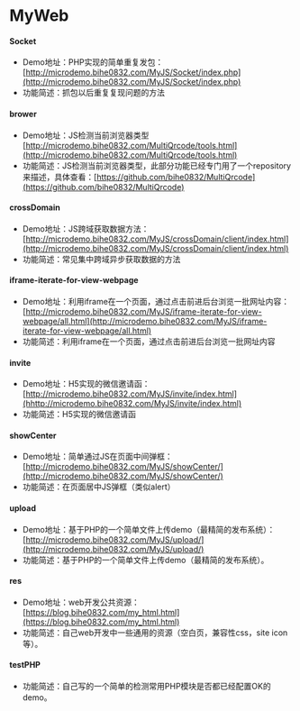 MyWeb
======

#### Socket
- Demo地址：PHP实现的简单重复发包： [http://microdemo.bihe0832.com/MyJS/Socket/index.php](http://microdemo.bihe0832.com/MyJS/Socket/index.php)
- 功能简述：抓包以后重复复现问题的方法

#### brower
- Demo地址：JS检测当前浏览器类型 [http://microdemo.bihe0832.com/MultiQrcode/tools.html](http://microdemo.bihe0832.com/MultiQrcode/tools.html)
- 功能简述：JS检测当前浏览器类型，此部分功能已经专门用了一个repository来描述，具体查看：[https://github.com/bihe0832/MultiQrcode](https://github.com/bihe0832/MultiQrcode)

#### crossDomain
- Demo地址：JS跨域获取数据方法： [http://microdemo.bihe0832.com/MyJS/crossDomain/client/index.html](http://microdemo.bihe0832.com/MyJS/crossDomain/client/index.html)
- 功能简述：常见集中跨域异步获取数据的方法

#### iframe-iterate-for-view-webpage
- Demo地址：利用iframe在一个页面，通过点击前进后台浏览一批网址内容： [http://microdemo.bihe0832.com/MyJS/iframe-iterate-for-view-webpage/all.html](http://microdemo.bihe0832.com/MyJS/iframe-iterate-for-view-webpage/all.html)
- 功能简述：利用iframe在一个页面，通过点击前进后台浏览一批网址内容

#### invite
- Demo地址：H5实现的微信邀请函：[http://microdemo.bihe0832.com/MyJS/invite/index.html](hhttp://microdemo.bihe0832.com/MyJS/invite/index.html)
- 功能简述：H5实现的微信邀请函

#### showCenter
- Demo地址：简单通过JS在页面中间弹框：[http://microdemo.bihe0832.com/MyJS/showCenter/](http://microdemo.bihe0832.com/MyJS/showCenter/)
- 功能简述：在页面居中JS弹框（类似alert）

#### upload
- Demo地址：基于PHP的一个简单文件上传demo（最精简的发布系统）：[http://microdemo.bihe0832.com/MyJS/upload/](http://microdemo.bihe0832.com/MyJS/upload/)
- 功能简述：基于PHP的一个简单文件上传demo（最精简的发布系统）。

#### res
- Demo地址：web开发公共资源：[https://blog.bihe0832.com/my_html.html](https://blog.bihe0832.com/my_html.html)
- 功能简述：自己web开发中一些通用的资源（空白页，兼容性css，site icon 等）。

#### testPHP

- 功能简述：自己写的一个简单的检测常用PHP模块是否都已经配置OK的demo。
